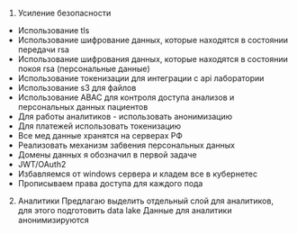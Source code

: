 1. Усиление безопасности
- Использование tls 
- Использование шифрование данных, которые находятся в состоянии передачи rsa
- Использование шифрования данных, которые находятся в состоянии покоя rsa (персональные данные)
- Использование токенизации для интеграции с api лаборатории
- Использование s3 для файлов
- Использование ABAC для контроля доступа анализов и персональных данных пациентов
- Для работы аналитиков - использовать анонимизацию
- Для платежей использовать токенизацию
- Все мед данные хранятся на серверах РФ
- Реализовать механизм забвения персональных данных
- Домены данных я обозначил в первой задаче
- JWT/OAuth2
- Избавляемся от windows сервера и кладем все в кубернетес
- Прописываем права доступа для каждого пода

2. Аналитики
Предлагаю выделить отдельный слой для аналитиков, для этого подготовить data lake
Данные для аналитики анонимизируются
